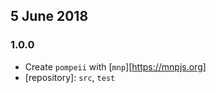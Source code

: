 ## 5 June 2018

### 1.0.0

- Create `pompeii` with [`mnp`][https://mnpjs.org]
- [repository]: `src`, `test`
